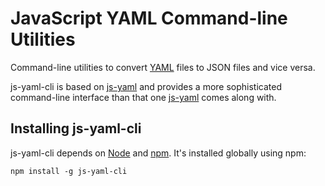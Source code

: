 JavaScript YAML Command-line Utilities
======================================

Command-line utilities to convert [YAML](http://yaml.org/) files to JSON files and vice versa.

js-yaml-cli is based on [js-yaml](http://github.com/nodeca/js-yaml)
and provides a more sophisticated command-line interface 
than that one [js-yaml](http://github.com/nodeca/js-yaml) comes along with.

## Installing js-yaml-cli

js-yaml-cli depends on [Node](http://nodejs.org/) and [npm](http://npmjs.org/). It's
installed globally using npm:

```
npm install -g js-yaml-cli
```
